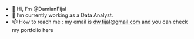 - 👋 Hi, I’m @DamianFijal
- 👀 I’m currently working as a Data Analyst. 
- 📫 How to reach me : my email is dw.fijal@gmail.com and you can check my portfolio here 

<!---
DamianFijal/DamianFijal is a ✨ special ✨ repository because its `README.md` (this file) appears on your GitHub profile.
You can click the Preview link to take a look at your changes.
--->

